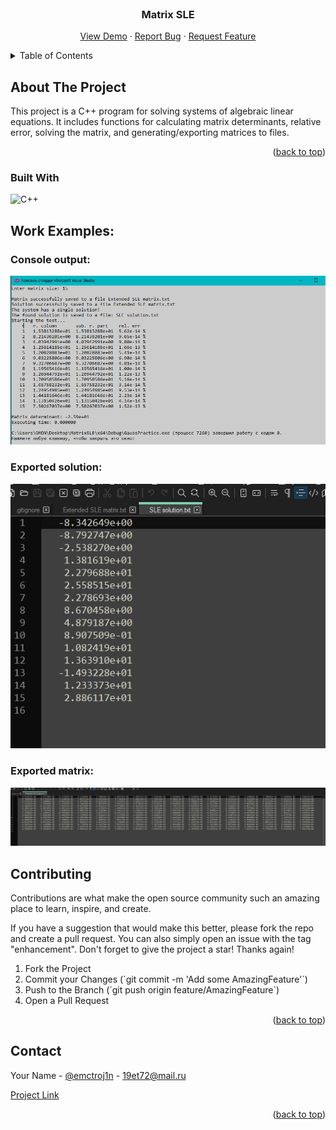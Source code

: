 <br />
<div align="center">
  <h3 align="center">Matrix SLE</h3>

  <p align="center">
    <a href="https://github.com/EmcTROJ1N/MatrixSLE/">View Demo</a>
    ·
    <a href="https://github.com/EmcTROJ1N/MatrixSLE/issues">Report Bug</a>
    ·
    <a href="https://github.com/EmcTROJ1N/MatrixSLE/issues">Request Feature</a>
  </p>
</div>



<!-- TABLE OF CONTENTS -->
<details>
  <summary>Table of Contents</summary>
  <ol>
    <li>
      <a href="#about-the-project">About The Project</a>
      <ul>
        <li><a href="#built-with">Built With</a></li>
      </ul>
    </li>
    <li>
      <a href="#getting-started">Getting Started</a>
      <ul>
        <li><a href="#prerequisites">Prerequisites</a></li>
        <li><a href="#installation">Installation</a></li>
      </ul>
    </li>
    <li><a href="#usage">Usage</a></li>
    <li><a href="#contributing">Contributing</a></li>
    <li><a href="#contact">Contact</a></li>
    <li><a href="#acknowledgments">Acknowledgments</a></li>
  </ol>
</details>



<!-- ABOUT THE PROJECT -->
## About The Project

This project is a C++ program for solving systems of algebraic linear equations. It includes functions for calculating matrix determinants, relative error, solving the matrix, and generating/exporting matrices to files.

<p align="right">(<a href="#readme-top">back to top</a>)</p>

### Built With

![C++](https://img.shields.io/badge/C++-blue?style=for-the-badge)

<!-- GETTING STARTED -->

## Work Examples:

### Console output:
<img src="Examples/SLEoutput.png">

### Exported solution:
<img src="Examples/ExportedSolution.png">

### Exported matrix:
<img src="Examples/ExportedMatrix.png">

<!-- CONTRIBUTING -->
## Contributing

Contributions are what make the open source community such an amazing place to learn, inspire, and create.

If you have a suggestion that would make this better, please fork the repo and create a pull request. You can also simply open an issue with the tag "enhancement".
Don't forget to give the project a star! Thanks again!

<ol>
  <li>Fork the Project</li>
  <li>Commit your Changes (`git commit -m 'Add some AmazingFeature'`)</li>
  <li>Push to the Branch (`git push origin feature/AmazingFeature`)</li>
  <li>Open a Pull Request</li>
</ol>

<p align="right">(<a href="#readme-top">back to top</a>)</p>


<!-- CONTACT -->
## Contact

Your Name - [@emctroj1n](https://t.me/EmcTROJ1N) - 19et72@mail.ru

[Project Link](https://github.com/EmcTROJ1N/MatrixSLE)

<p align="right">(<a href="#readme-top">back to top</a>)</p>
